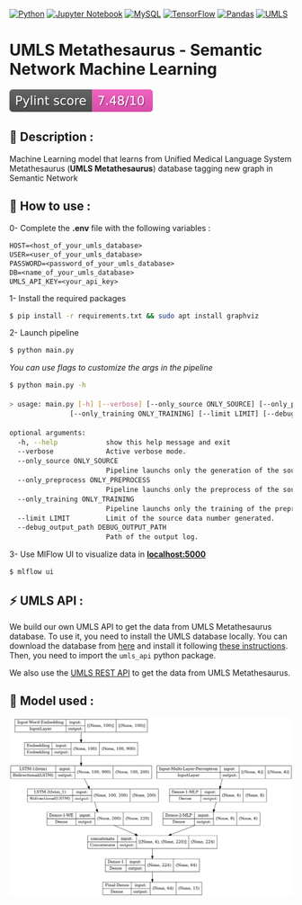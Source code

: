 [![Python](https://img.shields.io/badge/python%203.8.10-3670A0?style=for-the-badge&logo=python&logoColor=ffdd54)](https://www.python.org/downloads/release/python-3810/)
[![Jupyter Notebook](https://img.shields.io/badge/jupyter-%23FA0F00.svg?style=for-the-badge&logo=jupyter&logoColor=white)](https://jupyter.org/)
[![MySQL](https://img.shields.io/badge/mysql-%2300f.svg?style=for-the-badge&logo=mysql&logoColor=white)](https://www.mysql.com/en/)
[![TensorFlow](https://img.shields.io/badge/TensorFlow-%23FF6F00.svg?style=for-the-badge&logo=TensorFlow&logoColor=white)](https://www.tensorflow.org/?hl=en)
[![Pandas](https://img.shields.io/badge/pandas-%23150458.svg?style=for-the-badge&logo=pandas&logoColor=white)](https://pandas.pydata.org/)
[![UMLS](https://img.shields.io/badge/umls-e0e0e0?style=for-the-badge)](https://www.nlm.nih.gov/research/umls/index.html)

# UMLS Metathesaurus - Semantic Network Machine Learning

[![python-linter](.github/badges/lint-score.svg)](https://pylint.pycqa.org/en/latest/)

## :book: Description :

Machine Learning model that learns from Unified Medical Language System Metathesaurus (**UMLS Metathesaurus**) database tagging new graph in Semantic Network

## :rocket: How to use :

0- Complete the **.env** file with the following variables :

```
HOST=<host_of_your_umls_database>
USER=<user_of_your_umls_database>
PASSWORD=<password_of_your_umls_database>
DB=<name_of_your_umls_database>
UMLS_API_KEY=<your_api_key>
```

1- Install the required packages

```bash
$ pip install -r requirements.txt && sudo apt install graphviz
```

2- Launch pipeline

```bash
$ python main.py
```

*You can use flags to customize the args in the pipeline*

```bash
$ python main.py -h

> usage: main.py [-h] [--verbose] [--only_source ONLY_SOURCE] [--only_preprocess ONLY_PREPROCESS]
               [--only_training ONLY_TRAINING] [--limit LIMIT] [--debug_output_path DEBUG_OUTPUT_PATH]

optional arguments:
  -h, --help            show this help message and exit
  --verbose             Active verbose mode.
  --only_source ONLY_SOURCE
                        Pipeline launchs only the generation of the source data.
  --only_preprocess ONLY_PREPROCESS
                        Pipeline launchs only the preprocess of the source data.
  --only_training ONLY_TRAINING
                        Pipeline launchs only the training of the preprocessed data.
  --limit LIMIT         Limit of the source data number generated.
  --debug_output_path DEBUG_OUTPUT_PATH
                        Path of the output log.
```

3- Use MlFlow UI to visualize data in [**localhost:5000**](http://127.0.0.1:5000/)

```
$ mlflow ui
```

## :zap: UMLS API :

We build our own UMLS API to get the data from UMLS Metathesaurus database. To use it, you need to install the UMLS database locally. You can download the database from [here](https://www.nlm.nih.gov/research/umls/licensedcontent/umlsknowledgesources.html) and install it following [these instructions](https://www.nlm.nih.gov/research/umls/implementation_resources/metamorphosys/help.html). Then, you need to import the `umls_api` python package.

We also use the [UMLS REST API](https://www.nlm.nih.gov/research/umls/licensedcontent/umlsknowledgesources.html) to get the data from UMLS Metathesaurus.

## :floppy_disk: Model used :

![Keras Visualization model](./artefact/model_plot.png)
